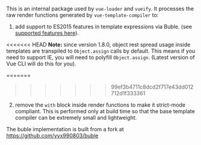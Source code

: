 This is an internal package used by `vue-loader` and `vueify`. It processes the raw render functions generated by `vue-template-compiler` to:

1. add support to ES2015 features in template expressions via Buble. (see [supported features here](https://buble.surge.sh/guide/#supported-features)).

<<<<<<< HEAD
**Note:** since version 1.8.0, object rest spread usage inside templates are transpiled to `Object.assign` calls by default. This means if you need to support IE, you will need to polyfill `Object.assign`. (Latest version of Vue CLI will do this for you).

=======
>>>>>>> 99ef3b4711c8dcd2f717e43dd012712d1f333361
2. remove the `with` block inside render functions to make it strict-mode compliant. This is performed only at build time so that the base template compiler can be extremely small and lightweight.

The buble implementation is built from a fork at https://github.com/yyx990803/buble
